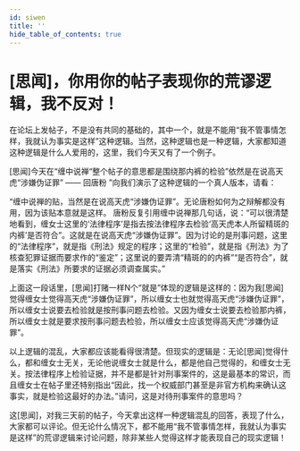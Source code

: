 ```yaml
---
id: siwen
title: ''
hide_table_of_contents: true
---
```


# [思闻]，你用你的帖子表现你的荒谬逻辑，我不反对！ 

在论坛上发帖子，不是没有共同的基础的，其中一个，就是不能用“我不管事情怎样，我就认为事实是这样”这种逻辑。当然，这种逻辑也是一种逻辑，大家都知道这种逻辑是什么人爱用的，这里，我们今天又有了一个例子。 

[思闻]今天在“缠中说禅“整个帖子的意思都是围绕那内裤的检验”依然是在说高天虎“涉嫌伪证罪” —— 回唐粉 ”向我们演示了这种逻辑的一个真人版本，请看： 

“缠中说禅的贴，当然是在说高天虎“涉嫌伪证罪”。无论唐粉如何为之辩解都没有用，因为该贴本意就是这样。 唐粉反复引用缠中说禅那几句话，说：“可以很清楚地看到，缠女士这里的‘法律程序’是指去按法律程序去检验‘高天虎本人所留精斑的内裤’是否符合”。这就是在说高天虎“涉嫌伪证罪”。因为讨论的是刑事问题，这里的“法律程序”，就是指《刑法》规定的程序；这里的“检验”，就是指《刑法》为了核查犯罪证据而要求作的“鉴定”；这里说的要弄清“精斑的的内裤”“是否符合”，就是落实《刑法》所要求的证据必须调查属实。” 

上面这一段话里，[思闻]打赌一样N个“就是”体现的逻辑是这样的：因为我[思闻]觉得缠女士觉得高天虎“涉嫌伪证罪”，所以缠女士也就觉得高天虎“涉嫌伪证罪”，所以缠女士说要去检验就是按刑事问题去检验。又因为缠女士说要去检验那内裤，所以缠女士就是要求按刑事问题去检验，所以缠女士应该觉得高天虎“涉嫌伪证罪”。 

以上逻辑的混乱，大家都应该能看得很清楚。但现实的逻辑是：无论[思闻]觉得什么，都和缠女士无关，无论他说缠女士就是什么，都是他自己觉得的，和缠女士无关。按法律程序上检验证据，并不是都是针对刑事案件的，这是最基本的常识，而且缠女士在帖子里还特别指出“因此，找一个权威部门甚至是非官方机构来确认这事实，就是检验这最好的办法。”请问，这是对待刑事案件的意思吗？ 

这[思闻]，对我三天前的帖子，今天拿出这样一种逻辑混乱的回答，表现了什么，大家都可以评论。但无论什么情况下，都不能用“我不管事情怎样，我就认为事实是这样”的荒谬逻辑来讨论问题，除非某些人觉得这样才能表现自己的现实逻辑！